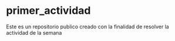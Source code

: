 # primer_actividad
Este es un repositorio publico creado con la finalidad de resolver la actividad de la semana
